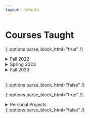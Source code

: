 ```yaml
---
layout: default
---
```

# Courses Taught
{::options parse_block_html="true" /}

<details><summary markdown="span">Fall 2022</summary>
## Dickinson College
* COMP 130: Intro to Computing
* COMP 364: Artificial Intelligence
</details>

<details><summary markdown="span">Spring 2023</summary>
## Gettysburg College
* CS 107: Intro to Scientific Computing
</details>

<details><summary markdown="span">Fall 2023</summary>
## Dickinson College
* COMP 130: Intro to Computing
* COMP 190: Tools and Techniques for Software Development
* COMP 290: Large-scale and Open Source Sofrware Development
</details>
<br/>

{::options parse_block_html="false" /}

{::options parse_block_html="true" /}
<details><summary markdown="h1">Personal Projects</summary>
</details>
{::options parse_block_html="false" /}
